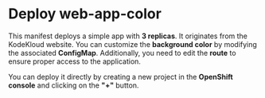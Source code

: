# Deploy web-app-color

This manifest deploys a simple app with **3 replicas**. It originates from the KodeKloud website. You can customize the **background color** by modifying the associated **ConfigMap**. Additionally, you need to edit the **route** to ensure proper access to the application.

You can deploy it directly by creating a new project in the **OpenShift console** and clicking on the **"+"** button.
